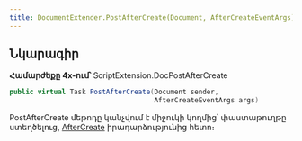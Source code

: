 ```yaml
---
title: DocumentExtender.PostAfterCreate(Document, AfterCreateEventArgs) մեթոդ
---
```


## Նկարագիր

**Համարժեքը 4x-ում՝** ScriptExtension.DocPostAfterCreate

```c#
public virtual Task PostAfterCreate(Document sender, 
                                    AfterCreateEventArgs args)
```

PostAfterCreate մեթոդը կանչվում է միջուկի կողմից՝ փաստաթուղթը ստեղծելուց, [AfterCreate](https://armsoft.github.io/as4x-docs/HTM/ProgrGuide/ScriptProcs/AfterCreate.html) իրադարձությունից հետո։


